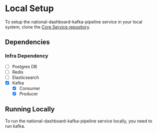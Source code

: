 # Local Setup

To setup the national-dashboard-kafka-pipeline service in your local system, clone the [Core Service repository](https://github.com/egovernments/core-services).

## Dependencies

### Infra Dependency

- [ ] Postgres DB
- [ ] Redis
- [ ] Elasticsearch
- [x] Kafka
  - [x] Consumer
  - [x] Producer

## Running Locally

To run the national-dashboard-kafka-pipeline service locally, you need to run kafka.
